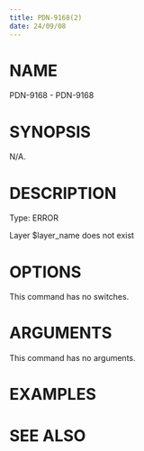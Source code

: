 ```yaml
---
title: PDN-9168(2)
date: 24/09/08
---
```


# NAME

PDN-9168 - PDN-9168

# SYNOPSIS

N/A.

# DESCRIPTION

Type: ERROR

Layer $layer_name does not exist

# OPTIONS

This command has no switches.

# ARGUMENTS

This command has no arguments.

# EXAMPLES

# SEE ALSO
